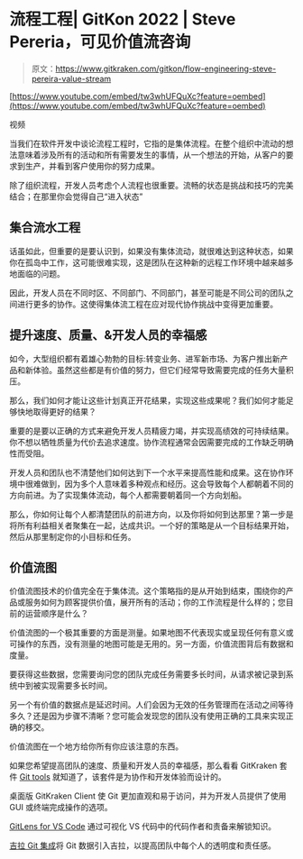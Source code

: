# 流程工程| GitKon 2022 | Steve Pereria，可见价值流咨询

> 原文：<https://www.gitkraken.com/gitkon/flow-engineering-steve-pereira-value-stream>

[https://www.youtube.com/embed/tw3whUFQuXc?feature=oembed](https://www.youtube.com/embed/tw3whUFQuXc?feature=oembed)

视频

当我们在软件开发中谈论流程工程时，它指的是集体流程。在整个组织中流动的想法意味着涉及所有的活动和所有需要发生的事情，从一个想法的开始，从客户的要求到生产，并看到客户使用你的努力成果。

除了组织流程，开发人员考虑个人流程也很重要。流畅的状态是挑战和技巧的完美结合；在那里你会觉得自己“进入状态”

## **集合流水工程**

话虽如此，但重要的是要认识到，如果没有集体流动，就很难达到这种状态，如果你在孤岛中工作，这可能很难实现，这是团队在这种新的远程工作环境中越来越多地面临的问题。

因此，开发人员在不同时区、不同部门、不同部门，甚至可能是不同公司的团队之间进行更多的协作。这使得集体流工程在应对现代协作挑战中变得更加重要。

## **提升速度、质量、&开发人员的幸福感**

如今，大型组织都有着雄心勃勃的目标:转变业务、进军新市场、为客户推出新产品和新体验。虽然这些都是有价值的努力，但它们经常导致需要完成的任务大量积压。

那么，我们如何才能让这些计划真正开花结果，实现这些成果呢？我们如何才能足够快地取得更好的结果？

重要的是要以正确的方式来避免开发人员精疲力竭，并实现高绩效的可持续结果。你不想以牺牲质量为代价去追求速度。协作流程通常会因需要完成的工作缺乏明确性而受阻。

开发人员和团队也不清楚他们如何达到下一个水平来提高性能和成果。这在协作环境中很难做到，因为多个人意味着多种观点和经历。这会导致每个人都朝着不同的方向前进。为了实现集体流动，每个人都需要朝着同一个方向划船。

那么，你如何让每个人都清楚团队的前进方向，以及你将如何到达那里？第一步是将所有利益相关者聚集在一起，达成共识。一个好的策略是从一个目标结果开始，然后从那里制定你的小目标和任务。

## **价值流图**

价值流图技术的价值完全在于集体流。这个策略指的是从开始到结束，围绕你的产品或服务如何为顾客提供价值，展开所有的活动；你的工作流程是什么样的；您目前的运营顺序是什么？

价值流图的一个极其重要的方面是测量。如果地图不代表现实或呈现任何有意义或可操作的东西，没有测量的地图可能是无用的。另一方面，价值流图背后有数据和度量。

要获得这些数据，您需要询问您的团队完成任务需要多长时间，从请求被记录到系统中到被实现需要多长时间。

另一个有价值的数据点是延迟时间。人们会因为无效的任务管理而在活动之间等待多久？还是因为步骤不清晰？您可能会发现您的团队没有使用正确的工具来实现正确的移交。

价值流图在一个地方给你所有你应该注意的东西。

如果您希望提高团队的速度、质量和开发人员的幸福感，那么看看 GitKraken 套件 [Git tools](https://www.gitkraken.com/) 就知道了，该套件是为协作和开发体验而设计的。

桌面版 GitKraken Client 使 Git 更加直观和易于访问，并为开发人员提供了使用 GUI 或终端完成操作的选项。

[GitLens for VS Code](https://www.gitkraken.com/gitlens) 通过可视化 VS 代码中的代码作者和责备来解锁知识。

[吉拉 Git 集成](https://www.gitkraken.com/git-integration-for-jira)将 Git 数据引入吉拉，以提高团队中每个人的透明度和责任感。